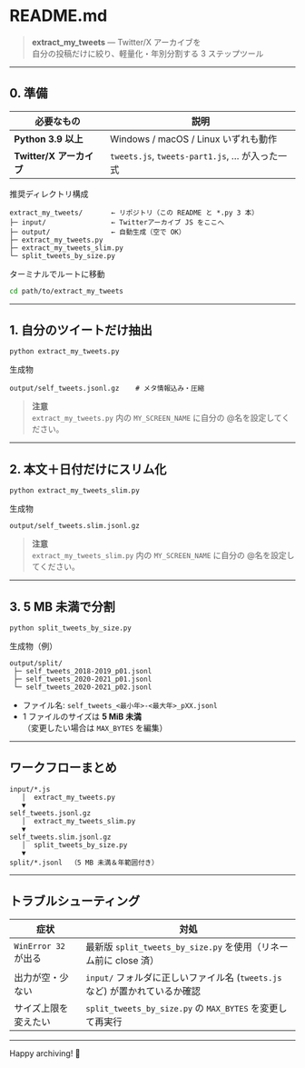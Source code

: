 README.md
=========

> **extract_my_tweets** ― Twitter/X アーカイブを  
> 自分の投稿だけに絞り、軽量化・年別分割する 3 ステップツール

---

## 0. 準備

| 必要なもの | 説明 |
|------------|------|
| **Python 3.9 以上** | Windows / macOS / Linux いずれも動作 |
| **Twitter/X アーカイブ** | `tweets.js`, `tweets-part1.js`, … が入った一式 |

推奨ディレクトリ構成
```
extract_my_tweets/       ← リポジトリ（この README と *.py 3 本）
├─ input/                ← Twitterアーカイブ JS をここへ
├─ output/               ← 自動生成（空で OK）
├─ extract_my_tweets.py
├─ extract_my_tweets_slim.py
└─ split_tweets_by_size.py
```

ターミナルでルートに移動
```bash
cd path/to/extract_my_tweets
```

---

## 1. 自分のツイートだけ抽出

```
python extract_my_tweets.py
```

生成物  
```
output/self_tweets.jsonl.gz    # メタ情報込み・圧縮
```

> **注意**  
> `extract_my_tweets.py` 内の `MY_SCREEN_NAME` に自分の @名を設定してください。

---

## 2. 本文＋日付だけにスリム化

```
python extract_my_tweets_slim.py
```

生成物  
```
output/self_tweets.slim.jsonl.gz
```

> **注意**  
> `extract_my_tweets_slim.py` 内の `MY_SCREEN_NAME` に自分の @名を設定してください。

---

## 3. 5 MB 未満で分割

```
python split_tweets_by_size.py
```

生成物（例）
```
output/split/
 ├─ self_tweets_2018-2019_p01.jsonl
 ├─ self_tweets_2020-2021_p01.jsonl
 └─ self_tweets_2020-2021_p02.jsonl
```
* ファイル名: `self_tweets_<最小年>-<最大年>_pXX.jsonl`
* 1 ファイルのサイズは **5 MiB 未満**  
  （変更したい場合は `MAX_BYTES` を編集）

---

## ワークフローまとめ

```
input/*.js
   │  extract_my_tweets.py
   ▼
self_tweets.jsonl.gz
   │  extract_my_tweets_slim.py
   ▼
self_tweets.slim.jsonl.gz
   │  split_tweets_by_size.py
   ▼
split/*.jsonl  （5 MB 未満＆年範囲付き）
```

---

## トラブルシューティング

| 症状 | 対処 |
|------|------|
| `WinError 32` が出る | 最新版 `split_tweets_by_size.py` を使用（リネーム前に close 済） |
| 出力が空・少ない | `input/` フォルダに正しいファイル名 (`tweets.js` など) が置かれているか確認 |
| サイズ上限を変えたい | `split_tweets_by_size.py` の `MAX_BYTES` を変更して再実行 |

---

Happy archiving! 🎉